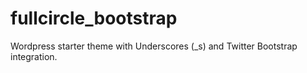 # fullcircle_bootstrap
Wordpress starter theme with Underscores (_s) and Twitter Bootstrap integration.
